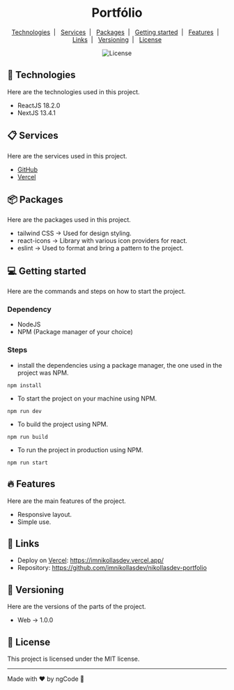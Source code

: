 <h1 align="center">Portfólio</h1>

<p align="center">
  <a href="#-technologies">Technologies</a>&nbsp;&nbsp;|&nbsp;&nbsp;
  <a href="#-services">Services</a>&nbsp;&nbsp;|&nbsp;&nbsp;
  <a href="#-packages">Packages</a>&nbsp;&nbsp;|&nbsp;&nbsp;
  <a href="#-getting-started">Getting started</a>&nbsp;&nbsp;|&nbsp;&nbsp;
  <a href="#-features">Features</a>&nbsp;&nbsp;|&nbsp;&nbsp;
  <a href="#-links">Links</a>&nbsp;&nbsp;|&nbsp;&nbsp;
  <a href="#-versioning">Versioning</a>&nbsp;&nbsp;|&nbsp;&nbsp;
  <a href="#memo-license">License</a>
</p>

<p align="center">
  <img alt="License" src="https://img.shields.io/static/v1?label=license&message=MIT&color=49AA26&labelColor=000000">
</p>

## 🚀 Technologies

Here are the technologies used in this project.

-   ReactJS 18.2.0
-   NextJS 13.4.1

## 📋 Services

Here are the services used in this project.

-   [GitHub](https://github.com/)
-   [Vercel](https://vercel.com)

## 📦 Packages

Here are the packages used in this project.

-   tailwind CSS -> Used for design styling.
-   react-icons -> Library with various icon providers for react.
-   eslint -> Used to format and bring a pattern to the project.

## 💻 Getting started

Here are the commands and steps on how to start the project.

### Dependency

-   NodeJS
-   NPM (Package manager of your choice)

### Steps

-   install the dependencies using a package manager, the one used in the project was NPM.

```
npm install
```

-   To start the project on your machine using NPM.

```
npm run dev
```

-   To build the project using NPM.

```
npm run build
```

-   To run the project in production using NPM.

```
npm run start
```

## 🔥 Features

Here are the main features of the project.

-   Responsive layout.
-   Simple use.

## 📎 Links

-   Deploy on [Vercel](https://vercel.com/): https://imnikollasdev.vercel.app/
-   Repository: https://github.com/imnikollasdev/nikollasdev-portfolio

## 🔰 Versioning

Here are the versions of the parts of the project.

-   Web -> 1.0.0

## :memo: License

This project is licensed under the MIT license.

---

Made with ♥ by ngCode 🚀